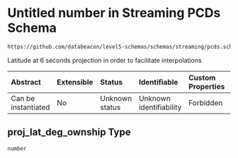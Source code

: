 # Untitled number in Streaming PCDs Schema

```txt
https://github.com/databeacon/level5-schemas/schemas/streaming/pcds.schema.json#/properties/proj_lat_deg_ownship
```

Latitude at 6 seconds projection in order to facilitate interpolations

| Abstract            | Extensible | Status         | Identifiable            | Custom Properties | Additional Properties | Access Restrictions | Defined In                                                                        |
| :------------------ | :--------- | :------------- | :---------------------- | :---------------- | :-------------------- | :------------------ | :-------------------------------------------------------------------------------- |
| Can be instantiated | No         | Unknown status | Unknown identifiability | Forbidden         | Allowed               | none                | [pcds.schema.json\*](../../out/streaming/pcds.schema.json "open original schema") |

## proj\_lat\_deg\_ownship Type

`number`
